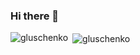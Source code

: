 ### Hi there 👋

<div>
  <p><img align="left" src="https://github-readme-stats.vercel.app/api/top-langs/?username=gluschenko&layout=compact&hide=javascript,html&bg_color=30,e96443,904e95&title_color=fff&text_color=fff&hide_border=true&include_all_commits=false" alt="gluschenko" /></p>
  <p>&nbsp;<img align="center" src="https://github-readme-stats.vercel.app/api?username=gluschenko&show_icons=true&bg_color=30,e96443,904e95&title_color=fff&text_color=fff&hide_border=true&include_all_commits=false" alt="gluschenko" /></p>
</div>

<!--
**gluschenko/gluschenko** is a ✨ _special_ ✨ repository because its `README.md` (this file) appears on your GitHub profile.

Here are some ideas to get you started:

- 🔭 I’m currently working on ...
- 🌱 I’m currently learning ...
- 👯 I’m looking to collaborate on ...
- 🤔 I’m looking for help with ...
- 💬 Ask me about ...
- 📫 How to reach me: ...
- 😄 Pronouns: ...
- ⚡ Fun fact: ...
-->
